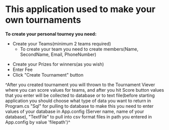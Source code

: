 # This application used to make your own tournaments
**To create your personal tourney you need:**
- Create your Teams(minimum 2 teams required)
  - To create your team you need to create members(Name, SecondName, Email, PhoneNumber)
* Create your Prizes for winners(as you wish)
* Enter Fee
* Click "Create Tournament" button


^After you created tournament you will thrown to the Tournament Viever where you can score values for teams, and after you hit Score button values that you enter will be collected to database or to text file(before starting application you should choose what type of data you want to return in Program.cs "Sql" for pulling to database to make this you need to enter values of your database in App.config (Server name, name of your database), "TextFile" to pull into csv format files in path you entered in App.config by value 'filepath')^
